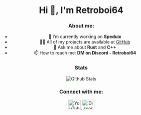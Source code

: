 <h1 align="center">Hi 👋, I'm Retroboi64</h1>
<h3 align="center">About me:</h3>

<ul align="center">
  <li>🔭 I’m currently working on <strong>Speduix</strong></li>
  <li>👨‍💻 All of my projects are available at <a href="https://github.com/retroboi64">GitHub</a></li>
  <li>💬 Ask me about <strong>Rust</strong> and <strong>C++</strong></li>
  <li>📫 How to reach me: <strong>DM on Discord - Retroboi64</strong></li>
</ul>

<h3 align="center">Stats</h1>

<p align="center">
  <img src="https://github-readme-stats.vercel.app/api/top-langs/?username=retroboi64&theme=gruvbox&show_icons=true&hide_border=true&layout=compact" alt="Github Stats">
</p>

<h3 align="center">Connect with me:</h3>
<p align="center">
  <a href="https://www.youtube.com/retroboi64" target="blank">
    <img src="https://raw.githubusercontent.com/rahuldkjain/github-profile-readme-generator/master/src/images/icons/Social/youtube.svg" alt="YouTube" height="30" width="40" />
  </a>
  <a href="https://discord.gg/uQSdb3nHCd" target="blank">
    <img src="https://raw.githubusercontent.com/rahuldkjain/github-profile-readme-generator/master/src/images/icons/Social/discord.svg" alt="Discord" height="30" width="40" />
  </a>
</p>
